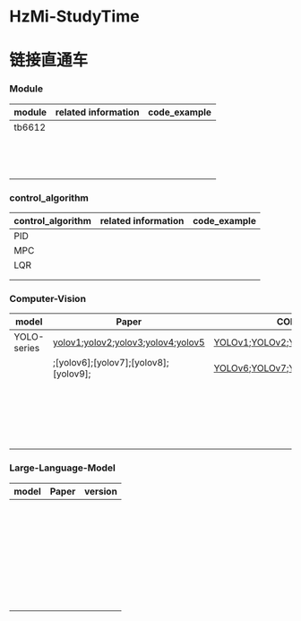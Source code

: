 # HzMi-StudyTime
# 链接直通车

### Module

|module              |related information                                   |code_example                                                           |
|--------------------|------------------------------------------------------|-----------------------------------------------------------------------|
|tb6612              |                                                      |                                                                       |
|                    |                                                      |                                                                       |
|                    |                                                      |                                                                       |
|                    |                                                      |                                                                       |
|                    |                                                      |                                                                       |
|                    |                                                      |                                                                       |
|                    |                                                      |                                                                       |
|                    |                                                      |                                                                       |
|                    |                                                      |                                                                       |
|                    |                                                      |                                                                       |
|                    |                                                      |                                                                       |
|                    |                                                      |                                                                       |
|                    |                                                      |                                                                       |
|                    |                                                      |                                                                       |

### control_algorithm

|control_algorithm   |related information                                   |code_example                                                           |
|--------------------|------------------------------------------------------|-----------------------------------------------------------------------|
|PID                 |                                                      |                                                                       |
|MPC                 |                                                      |                                                                       |
|LQR                 |                                                      |                                                                       |
|                    |                                                      |                                                                       |
|                    |                                                      |                                                                       |


### Computer-Vision
|model               |Paper                                                                                                                                 |                   CODE_version                                        |
|--------------------|--------------------------------------------------------------------------------------------------------------------------------------|-----------------------------------------------------------------------|
|YOLO-series         |[yolov1](Paper/YOLOv1.pdf);[yolov2](Paper/YOLOv2.pdf);[yolov3](Paper/YOLOv3.pdf);[yolov4](Paper/YOLOv4.pdf);[yolov5](Paper/YOLOv5.pdf)|[YOLOv1]();[YOLOv2]();[YOLOv3]();[YOLOv4]();[YOLOv5]();                |           
|                    |;[yolov6];[yolov7];[yolov8];[yolov9];                                                                                                 |[YOLOv6]();[YOLOv7]();[YOLOv8]();[YOLOv9]();                           |
|                    |                                                                                                                                      |                                                                       | 
|                    |                                                                                                                                      |                                                                       | 
|                    |                                                                                                                                      |                                                                       | 
|                    |                                                                                                                                      |                                                                       | 
|                    |                                                                                                                                      |                                                                       | 
|                    |                                                                                                                                      |                                                                       | 
|                    |                                                                                                                                      |                                                                       | 
|                    |                                                                                                                                      |                                                                       | 
|                    |                                                                                                                                      |                                                                       | 
|                    |                                                                                                                                      |                                                                       | 
|                    |                                                                                                                                      |                                                                       | 
|                    |                                                                                                                                      |                                                                       | 
|                    |                                                                                                                                      |                                                                       | 
|                    |                                                                                                                                      |                                                                       | 
|                    |                                                                                                                                      |                                                                       | 
|                    |                                                                                                                                      |                                                                       | 
|                    |                                                                                                                                      |                                                                       | 
|                    |                                                                                                                                      |                                                                       | 
|                    |                                                                                                                                      |                                                                       | 
|                    |                                                                                                                                      |                                                                       | 

### Large-Language-Model
|model               |Paper                                                 |                   version                                             |
|--------------------|------------------------------------------------------|-----------------------------------------------------------------------|
|                    |                                                      |                                                                       |
|                    |                                                      |                                                                       |
|                    |                                                      |                                                                       |
|                    |                                                      |                                                                       |
|                    |                                                      |                                                                       |
|                    |                                                      |                                                                       |
|                    |                                                      |                                                                       |
|                    |                                                      |                                                                       |
|                    |                                                      |                                                                       |
|                    |                                                      |                                                                       |
|                    |                                                      |                                                                       |
|                    |                                                      |                                                                       |
|                    |                                                      |                                                                       |
|                    |                                                      |                                                                       |
|                    |                                                      |                                                                       |
|                    |                                                      |                                                                       |
|                    |                                                      |                                                                       |
|                    |                                                      |                                                                       |
|                    |                                                      |                                                                       |
|                    |                                                      |                                                                       |
|                    |                                                      |                                                                       |
|                    |                                                      |                                                                       |
|                    |                                                      |                                                                       |
|                    |                                                      |                                                                       |
|                    |                                                      |                                                                       |
|                    |                                                      |                                                                       |
|                    |                                                      |                                                                       |
|                    |                                                      |                                                                       |
|                    |                                                      |                                                                       |
|                    |                                                      |                                                                       |
|                    |                                                      |                                                                       |
|                    |                                                      |                                                                       |
|                    |                                                      |                                                                       |

